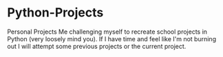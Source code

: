 # Python-Projects
Personal Projects
Me challenging myself to recreate school projects in Python (very loosely mind you).
If I have time and feel like I'm not burning out I will attempt some previous projects or the current project.
